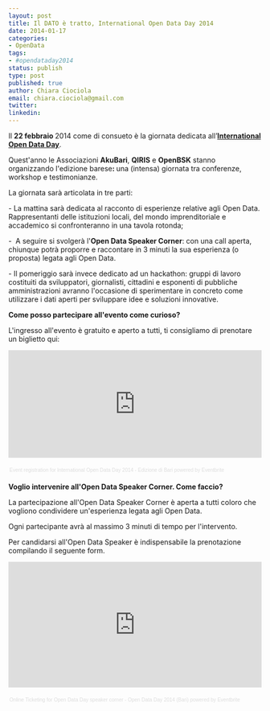 ```yaml
---
layout: post
title: Il DATO è tratto, International Open Data Day 2014
date: 2014-01-17
categories:
- OpenData
tags:
- #opendataday2014
status: publish
type: post
published: true
author: Chiara Ciociola
email: chiara.ciociola@gmail.com
twitter:
linkedin:
---
```


<p>Il <strong>22 febbraio </strong>2014 come di consueto è la giornata dedicata all’<a href="http://opendataday.it/"><strong>International Open Data Day</strong></a>.</p>
<p>Quest'anno le Associazioni <strong>AkuBari</strong>, <strong>QIRIS</strong> e <strong>OpenBSK</strong> stanno organizzando l'edizione barese<b>: </b>una (intensa) giornata tra conferenze, workshop e testimonianze.</p>

<!--more-->

<p dir="ltr">La giornata sarà articolata in tre parti:</p>
<p dir="ltr">- La mattina sarà dedicata al racconto di esperienze relative agli Open Data. Rappresentanti delle istituzioni locali, del mondo imprenditoriale e accademico si confronteranno in una tavola rotonda;</p>
<p dir="ltr">-  A seguire si svolgerà l'<strong>Open Data Speaker Corner</strong>: con una call aperta, chiunque potrà proporre e raccontare in 3 minuti la sua esperienza (o proposta) legata agli Open Data.</p>
<p dir="ltr">- Il pomeriggio sarà invece dedicato ad un hackathon: gruppi di lavoro costituiti da sviluppatori, giornalisti, cittadini e esponenti di pubbliche amministrazioni avranno l'occasione di sperimentare in concreto come utilizzare i dati aperti per sviluppare idee e soluzioni innovative.</p>
<p dir="ltr"><strong>Come posso partecipare all'evento come curioso?</strong></p>
<p dir="ltr">L'ingresso all'evento è gratuito e aperto a tutti, ti consigliamo di prenotare un biglietto qui:</p>
<div style="width: 100%; text-align: left;">
<p><iframe src="https://www.eventbrite.com/tickets-external?eid=10358692127&amp;ref=etckt" height="214" width="100%" frameborder="0" marginwidth="5" marginheight="5" scrolling="auto"></iframe></p>
<div style="font-family: Helvetica, Arial; font-size: 10px; padding: 5px 0 5px; margin: 2px; width: 100%; text-align: left;"><a style="color: #ddd; text-decoration: none;" href="http://www.eventbrite.com/r/etckt" target="_blank">Event registration</a><span style="color: #ddd;"> for </span><a style="color: #ddd; text-decoration: none;" href="https://www.eventbrite.com/e/international-open-data-day-2014-edizione-di-bari-tickets-10358692127?ref=etckt" target="_blank">International Open Data Day 2014 - Edizione di Bari</a> <span style="color: #ddd;">powered by</span> <a style="color: #ddd; text-decoration: none;" href="http://www.eventbrite.com?ref=etckt" target="_blank">Eventbrite</a></div>
</div>
<p><strong>Voglio intervenire all'Open Data Speaker Corner. Come faccio?</strong></p>
<p>La partecipazione all'Open Data Speaker Corner è aperta a tutti coloro che vogliono condividere un'esperienza legata agli Open Data.</p>
<p>Ogni partecipante avrà al massimo 3 minuti di tempo per l'intervento.</p>
<p>Per candidarsi all'Open Data Speaker è indispensabile la prenotazione compilando il seguente form.</p>
<div style="width: 100%; text-align: left;">
<p><iframe src="https://www.eventbrite.com/tickets-external?eid=10360034141&amp;ref=etckt" height="250" width="100%" frameborder="0" marginwidth="5" marginheight="5" scrolling="auto"></iframe></p>
<div style="font-family: Helvetica, Arial; font-size: 10px; padding: 5px 0 5px; margin: 2px; width: 100%; text-align: left;"><a style="color: #ddd; text-decoration: none;" href="http://www.eventbrite.com/r/etckt" target="_blank">Online Ticketing</a><span style="color: #ddd;"> for </span><a style="color: #ddd; text-decoration: none;" href="https://www.eventbrite.com/e/open-data-day-speaker-corner-open-data-day-2014-bari-tickets-10360034141?ref=etckt" target="_blank">Open Data Day speaker corner - Open Data Day 2014 (Bari)</a> <span style="color: #ddd;">powered by</span> <a style="color: #ddd; text-decoration: none;" href="http://www.eventbrite.com?ref=etckt" target="_blank">Eventbrite</a></div>
</div>
